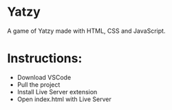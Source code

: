 # Yatzy

A game of Yatzy made with HTML, CSS and JavaScript.

# Instructions:

- Download VSCode
- Pull the project
- Install Live Server extension
- Open index.html with Live Server
